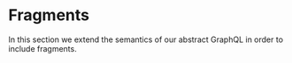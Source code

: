 # Fragments

In this section we extend the semantics of our abstract GraphQL in order to include fragments.
